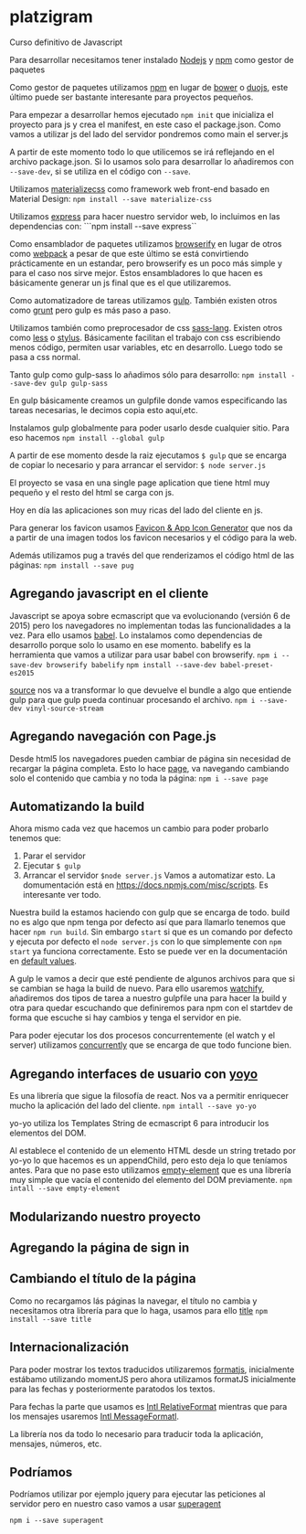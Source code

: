 # platzigram
Curso definitivo de Javascript

Para desarrollar necesitamos tener instalado [Nodejs](https://nodejs.org/en/) y [npm](https://www.npmjs.com/) como gestor de paquetes

Como gestor de paquetes utilizamos [npm](https://www.npmjs.com/) en lugar de [bower](https://bower.io/) o [duojs](http://duojs.org/), este último puede ser bastante interesante para proyectos pequeños.

Para empezar a desarrollar hemos ejecutado
```npm init```
que inicializa el proyecto para js y crea el manifest, en este caso el package.json. Como vamos a utilizar js del lado del servidor pondremos como main el server.js

A partir de este momento todo lo que utilicemos se irá reflejando en el archivo package.json. Si lo usamos solo para desarrollar lo añadiremos con `--save-dev`, si se utiliza en el código con `--save`.

Utilizamos [materializecss](http://materializecss.com/) como framework web front-end basado en Material Design: `npm install --save materialize-css`

Utilizamos [express](http://expressjs.com/) para hacer nuestro servidor web, lo incluimos en las dependencias con:
```npm install --save express``

Como ensamblador de paquetes utilizamos [browserify](http://browserify.org/) en lugar de otros como [webpack](https://webpack.github.io/) a pesar de que este último se está convirtiendo prácticamente en un estandar, pero browserify es un poco más simple y para el caso nos sirve mejor. Estos ensambladores lo que hacen es básicamente generar un js final que es el que utilizaremos.

Como automatizadore de tareas utilizamos [gulp](http://gulpjs.com/). También existen otros como [grunt](http://gruntjs.com/) pero gulp es más paso a paso.

Utilizamos también como preprocesador de css [sass-lang](http://sass-lang.com/). Existen otros como [less](http://lesscss.org/) o [stylus](http://stylus-lang.com/). Básicamente facilitan el trabajo con css escribiendo menos código, permiten usar variables, etc en desarrollo. Luego todo se pasa a css normal.

Tanto gulp como gulp-sass lo añadimos sólo para desarrollo:
```npm install --save-dev gulp gulp-sass```

En gulp básicamente creamos un gulpfile donde vamos especificando las tareas necesarias, le decimos copia esto aquí,etc.

Instalamos gulp globalmente para poder usarlo desde cualquier sitio. Para eso hacemos
```npm install --global gulp```

A partir de ese momento desde la raiz ejecutamos
```$ gulp```
que se encarga de copiar lo necesario y para arrancar el servidor:
```$ node server.js```

El proyecto se vasa en una single page aplication que tiene html muy pequeño y el resto del html se carga con js.

Hoy en día las aplicaciones son muy ricas del lado del cliente en js.

Para generar los favicon usamos [Favicon & App Icon Generator](http://www.favicon-generator.org/) que nos da a partir de una imagen todos los favicon necesarios y el código para la web.

Además utilizamos pug a través del que renderizamos el código html de las páginas:
```npm install --save pug```

## Agregando javascript en el cliente

Javascript se apoya sobre ecmascript que va evolucionando (versión 6 de 2015) pero los navegadores no implementan todas las funcionalidades a la vez. Para ello usamos [babel](https://babeljs.io/). Lo instalamos como dependencias de desarrollo porque solo lo usamo en ese momento. babelify es la herramienta que vamos a utilizar para usar babel con browserify.
```npm i --save-dev browserify babelify```
```npm install --save-dev babel-preset-es2015```

[source](https://www.npmjs.com/package/vinyl-source-stream) nos va a transformar lo que devuelve el bundle a algo que entiende gulp para que gulp pueda continuar procesando el archivo.
```npm i --save-dev vinyl-source-stream```

## Agregando navegación con Page.js

Desde html5 los navegadores pueden cambiar de página sin necesidad de recargar la página completa. Esto lo hace [page](https://github.com/visionmedia/page.js), va navegando cambiando solo el contenido que cambia y no toda la página:
```npm i --save page```

## Automatizando la build

Ahora mismo cada vez que hacemos un cambio para poder probarlo tenemos que:
1. Parar el servidor
1. Ejecutar ```$ gulp```
1. Arrancar el servidor ```$node server.js```
Vamos a automatizar esto. La domumentación está en https://docs.npmjs.com/misc/scripts. Es interesante ver todo.

Nuestra build la estamos haciendo con gulp que se encarga de todo. build no es algo que npm tenga por defecto así que para llamarlo tenemos que hacer `npm run build`. Sin embargo `start` si que es un comando por defecto y ejecuta por defecto el `node server.js` con lo que simplemente con `npm start` ya funciona correctamente. Esto se puede ver en la documentación en [default values](https://docs.npmjs.com/misc/scripts#default-values).

A gulp le vamos a decir que esté pendiente de algunos archivos para que si se cambian se haga la build de nuevo. Para ello usaremos [watchify](https://github.com/substack/watchify), añadiremos dos tipos de tarea a nuestro gulpfile una para hacer la build y otra para quedar escuchando que definiremos para npm con el startdev de forma que escuche si hay cambios y tenga el servidor en pie.

Para poder ejecutar los dos procesos concurrentemente (el watch y el server) utilizamos [concurrently](https://www.npmjs.com/package/concurrently) que se encarga de que todo funcione bien.

## Agregando interfaces de usuario con [yoyo](https://www.npmjs.com/package/yo-yo)

Es una librería que sigue la filosofía de react. Nos va a permitir enriquecer mucho la aplicación del lado del cliente.
```npm intall --save yo-yo```

yo-yo utiliza los Templates String de ecmascript 6 para introducir los elementos del DOM.

Al establece el contenido de un elemento HTML desde un string tretado por yo-yo lo que hacemos es un appendChild, pero esto deja lo que teníamos antes. Para que no pase esto utilizamos [empty-element](https://www.npmjs.com/package/empty-element) que es una librería muy simple que vacía el contenido del elemento del DOM previamente.
```npm intall --save empty-element```

## Modularizando nuestro proyecto

## Agregando la página de sign in

## Cambiando el título de la página

Como no recargamos lás páginas la navegar, el título no cambia y necesitamos otra librería para que lo haga, usamos para ello [title](https://www.npmjs.com/package/title) ```npm install --save title```

## Internacionalización

Para poder mostrar los textos traducidos utilizaremos [formatjs](http://formatjs.io/), inicialmente estábamo utilizando momentJS pero ahora utilizamos formatJS inicialmente para las fechas y posteriormente paratodos los textos.

Para fechas la parte que usamos es [Intl RelativeFormat](https://github.com/yahoo/intl-relativeformat)  mientras que para los mensajes usaremos [Intl MessageFormatl](https://github.com/yahoo/intl-messageformat).

La librería nos da todo lo necesario para traducir toda la aplicación, mensajes, números, etc.


## Podríamos

Podríamos utilizar por ejemplo jquery para ejecutar las peticiones al servidor pero en nuestro caso vamos a usar [superagent](https://github.com/visionmedia/superagent)
```
npm i --save superagent
```
